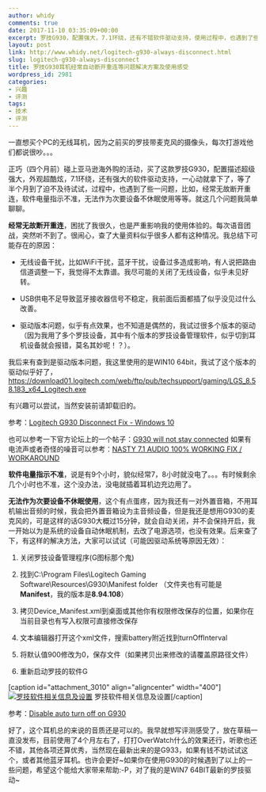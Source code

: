 ```yaml
---
author: whidy
comments: true
date: 2017-11-10 03:35:09+00:00
excerpt: 罗技G930，配置强大，7.1环绕，还有不错软件驱动支持，使用过程中，也遇到了些一问题，比如，经常无故断开重连，软件电量指示不准，无法作为次要设备不休眠使用等等。
layout: post
link: http://www.whidy.net/logitech-g930-always-disconnect.html
slug: logitech-g930-always-disconnect
title: 罗技G930耳机经常自动断开重连等问题解决方案及使用感受
wordpress_id: 2981
categories:
- 兴趣
- 评测
tags:
- 技术
- 评测
---
```


一直想买个PC的无线耳机，因为之前买的罗技带麦克风的摄像头，每次打游戏他们都说很吵。。。

正巧（四个月前）碰上亚马逊海外购的活动，买了这款罗技G930，配置描述超级强大，外观超酷炫，7.1环绕，还有强大的软件驱动支持，一心动就拿下了，等了半个月到了迫不及待试试，过程中，也遇到了些一问题，比如，经常无故断开重连，软件电量指示不准，无法作为次要设备不休眠使用等等。就这几个问题我简单聊聊。

**经常无故断开重连**，困扰了我很久，也是严重影响我的使用体验的。每次语音团战，突然听不到了。很闹心，查了大量资料似乎很多人都有这种情况。我总结下可能存在的原因：



 	
  * 无线设备干扰，比如WiFi干扰，蓝牙干扰，设备过多造成影响，有人说把路由信道调整一下，我觉得不太靠谱。我尽可能的关闭了无线设备，似乎未见好转。

 	
  * USB供电不足导致蓝牙接收器信号不稳定，我前面后面都插了似乎没见过什么改善。

 	
  * 驱动版本问题，似乎有点效果，也不知道是偶然的，我试过很多个版本的驱动（因为我用了多个罗技设备，其中有个版本的罗技设备管理软件，似乎切到耳机设备就会报错，莫名其妙呢！？）。


我后来有查到是驱动版本问题，我这里使用的是WIN10 64bit，我试了这个版本的驱动似乎好了，https://download01.logitech.com/web/ftp/pub/techsupport/gaming/LGS_8.58.183_x64_Logitech.exe

有兴趣可以尝试，当然安装前请卸载旧的。

参考：[Logitech G930 Disconnect Fix - Windows 10](https://www.youtube.com/watch?v=nA-kvcvZ40M)

<!-- more -->
也可以参考一下官方论坛上的一个帖子：[G930 will not stay connected](https://community.logitech.com/s/question/0D53100006iBRfiCAG/g930)
如果有电流声或者奇怪的噪音可以参考：[NASTY 7.1 AUDIO 100% WORKING FIX / WORKAROUND](http://steamcommunity.com/app/91310/discussions/0/828925216535994327/)

**软件电量指示不准**，说是有9个小时，貌似经常7，8小时就没电了。。。有时候剩余几个小时也不准，这个没办法，没电就插着耳机边充边用了。

**无法作为次要设备不休眠使用**，这个有点蛋疼，因为我还有一对外置音箱，不用耳机输出音频的时候，我会把外置音箱设为主音频设备，但是我还是想用G930的麦克风的，可是这样的话G930大概过15分钟，就会自动关闭，并不会保持开启，我一开始以为是系统的设备自动休眠机制，去改了电源选项，也没有效果。后来查了下，有这样的解决方法，大家可以试试（可能因驱动系统等原因无效）：



 	
  1. 关闭罗技设备管理程序(G图标那个鬼)

 	
  2. 找到C:\Program Files\Logitech Gaming Software\Resources\G930\Manifest folder
（文件夹也有可能是**Manifest**，我的版本是**8.94.108**）

 	
  3. 拷贝Device_Manifest.xml到桌面或其他你有权限修改保存的位置，如果你在当前目录也有写入权限可直接修改保存

 	
  4. 文本编辑器打开这个xml文件，搜索battery附近找到turnOffInterval

 	
  5. 将默认值900修改为0，保存文件（如果拷贝出来修改的请覆盖原路径文件）

 	
  6. 重新启动罗技的软件G


[caption id="attachment_3010" align="aligncenter" width="400"][![罗技软件相关信息及设置](http://www.whidy.net/wp-content/uploads/2017/11/Logitech-400x232.jpg)](http://www.whidy.net/wp-content/uploads/2017/11/Logitech.jpg) 罗技软件相关信息及设置[/caption]

参考：[Disable auto turn off on G930](https://community.logitech.com/s/question/0D53100006jfuiSCAQ/disable-auto-turn-off-on-g930)

好了，这个耳机总的来说的音质还是可以的。我早就想写评测感受了，放在草稿一直没发布，目前使用了4个月左右了，打打OverWatch什么的效果还行，听歌也还不错，其他各项还算优秀，当然现在最新出来的是G933，如果有钱不妨试试这个，或者其他蓝牙耳机。也许会更好~如果你在使用G930的时候遇到了以上的一些问题，希望这个能给大家带来帮助:-P，对了我的是WIN7 64BIT最新的罗技驱动~
